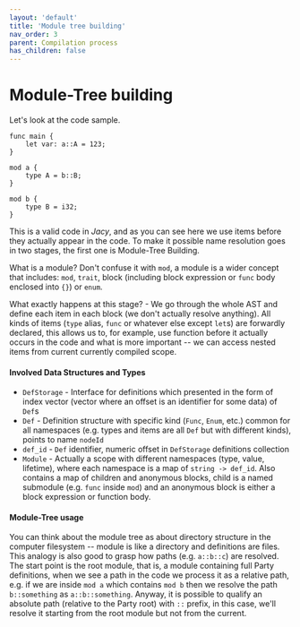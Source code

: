 ```yaml
---
layout: 'default'
title: 'Module tree building'
nav_order: 3
parent: Compilation process
has_children: false
---
```


# Module-Tree building

Let's look at the code sample.

```antlr4
func main {
    let var: a::A = 123;
}

mod a {
    type A = b::B;
}

mod b {
    type B = i32;
}
```

This is a valid code in _Jacy_, and as you can see here we use items before they actually appear in the code. To make it
possible name resolution goes in two stages, the first one is Module-Tree Building.

What is a module? Don't confuse it with `mod`, a module is a wider concept that includes: `mod`, `trait`, block
(including block expression or `func` body enclosed into `{}`) or `enum`.

What exactly happens at this stage? - We go through the whole AST and define each item in each block (we don't actually
resolve anything). All kinds of items (`type` alias, `func` or whatever else except `let`s) are forwardly declared, this
allows us to, for example, use function before it actually occurs in the code and what is more important -- we can
access nested items from current currently compiled scope.

#### Involved Data Structures and Types

* `DefStorage` - Interface for definitions which presented in the form of index vector (vector where an offset is an
  identifier for some data) of `Def`s
* `Def` - Definition structure with specific kind (`Func`, `Enum`, etc.) common for all namespaces (e.g. types and items
  are all `Def` but with different kinds), points to name `nodeId`
* `def_id` - `Def` identifier, numeric offset in `DefStorage` definitions collection
* `Module` - Actually a scope with different namespaces (type, value, lifetime), where each namespace is a map of
  `string -> def_id`. Also contains a map of children and anonymous blocks, child is a named submodule (e.g. `func`
  inside `mod`) and an anonymous block is either a block expression or function body.

#### Module-Tree usage

You can think about the module tree as about directory structure in the computer filesystem -- module is like a
directory and definitions are files. This analogy is also good to grasp how paths (e.g. `a::b::c`) are resolved. The
start point is the root module, that is, a module containing full Party definitions, when we see a path in the code we
process it as a relative path, e.g. if we are inside `mod a` which contains `mod b` then we resolve the path
`b::something` as `a::b::something`. Anyway, it is possible to qualify an absolute path (relative to the Party root)
with `::` prefix, in this case, we'll resolve it starting from the root module but not from the current.
